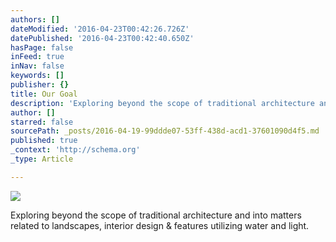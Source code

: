 ```yaml
---
authors: []
dateModified: '2016-04-23T00:42:26.726Z'
datePublished: '2016-04-23T00:42:40.650Z'
hasPage: false
inFeed: true
inNav: false
keywords: []
publisher: {}
title: Our Goal
description: 'Exploring beyond the scope of traditional architecture and into matters related to landscapes, interior design & features utilizing water and light.'
author: []
starred: false
sourcePath: _posts/2016-04-19-99ddde07-53ff-438d-acd1-37601090d4f5.md
published: true
_context: 'http://schema.org'
_type: Article

---
```

![](https://the-grid-user-content.s3-us-west-2.amazonaws.com/84073723-fdf4-4794-b83b-560e2fa7a4de.jpg)

Exploring beyond the scope of traditional architecture and into matters related to landscapes, interior design & features utilizing water and light.